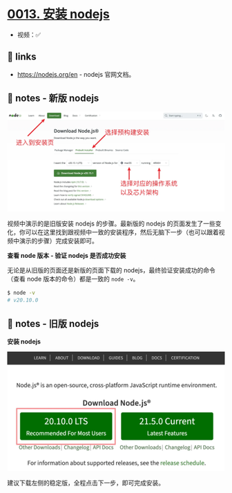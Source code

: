 # [0013. 安装 nodejs](https://github.com/Tdahuyou/nodejs/tree/main/0013.%20%E5%AE%89%E8%A3%85%20nodejs)

- 视频：✅

## 🔗 links

- https://nodejs.org/en - nodejs 官网文档。

## 📒 notes - 新版 nodejs

![](md-imgs/2024-10-04-19-31-59.png)

视频中演示的是旧版安装 nodejs 的步骤。最新版的 nodejs 的页面发生了一些变化，你可以在这里找到跟视频中一致的安装程序，然后无脑下一步（也可以跟着视频中演示的步骤）完成安装即可。

**查看 node 版本 - 验证 nodejs 是否成功安装**

无论是从旧版的页面还是新版的页面下载的 nodejs，最终验证安装成功的命令（查看 node 版本的命令）都是一致的 `node -v`。

```bash
$ node -v
# v20.10.0
```

## 📒 notes - 旧版 nodejs

**安装 nodejs**

![](md-imgs/2024-10-04-19-33-10.png)

建议下载左侧的稳定版，全程点击下一步，即可完成安装。